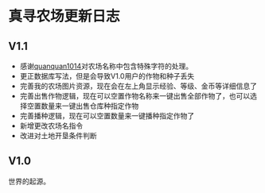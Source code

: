 # 真寻农场更新日志

## V1.1

- 感谢[quanquan1014](https://github.com/quanquan1014)对农场名称中包含特殊字符的处理。
- 更正数据库写法，但是会导致V1.0用户的作物和种子丢失
- 完善我的农场图片资源，现在会在左上角显示经验、等级、金币等详细信息了
- 完善出售作物逻辑，现在可以空置作物名称来一键出售全部作物了，也可以选择空置数量来一键出售仓库种指定作物
- 完善播种逻辑，现在可以空置数量来一键播种指定作物了
- 新增更改农场名指令
- 改进对土地开垦条件判断

## V1.0

世界的起源。
